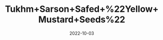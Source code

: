 ---
title: 'Tukhm+Sarson+Safed+%22Yellow+Mustard+Seeds%22'
date: '2022-10-03' 
metatag: '' 
inventory: '0' 
draft: false 
# meta description 
shortDescripton: 'Benefits%ef%bf%bdof%ef%bf%bdmustard%ef%bf%bdseeds%2c+from+treating+migraine%2c+easing+respiratory+congestion%2c+hydrating+the+skin%2c+to+slowing+down+aging+signs.'
description: 'Seed'
longdescription: ''
featured: True
# product Price
price: '100.0'
# Product Short Description
shortDescription: 'Benefits%ef%bf%bdof%ef%bf%bdmustard%ef%bf%bdseeds%2c+from+treating+migraine%2c+easing+respiratory+congestion%2c+hydrating+the+skin%2c+to+slowing+down+aging+signs.'
productID: '6B097591-952C-ED11-9968-005056B3A416'
type: 'products'
category: 'Seed' 
thumnailproduct: 'https://eraconnect.blob.core.windows.net/product-images/aminsaddiquidawakhana/6B097591-952C-ED11-9968-005056B3A416.webp' 
images:
  - image: 'https://eraconnect.blob.core.windows.net/product-images/aminsaddiquidawakhana/6B097591-952C-ED11-9968-005056B3A416.webp'  
Variants:
---